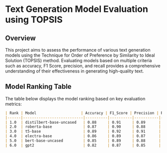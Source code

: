 # Text Generation Model Evaluation using TOPSIS

## Overview

This project aims to assess the performance of various text generation models using the Technique for Order of Preference by Similarity to Ideal Solution (TOPSIS) method. Evaluating models based on multiple criteria such as accuracy, F1 Score, precision, and recall provides a comprehensive understanding of their effectiveness in generating high-quality text.

## Model Ranking Table

The table below displays the model ranking based on key evaluation metrics:

```markdown
| Rank | Model                    | Accuracy | F1_Score | Precision | Recall |
|------|---------------------------|----------|----------|-----------|--------|
| 1.0  | distilbert-base-uncased   | 0.88     | 0.91     | 0.89      | 0.90   |
| 2.0  | roberta-base              | 0.87     | 0.90     | 0.88      | 0.89   |
| 3.0  | t5-base                   | 0.89     | 0.92     | 0.91      | 0.80   |
| 4.0  | electra-base              | 0.86     | 0.89     | 0.87      | 0.88   |
| 5.0  | bert-base-uncased         | 0.85     | 0.89     | 0.88      | 0.87   |
| 6.0  | gpt2                      | 0.82     | 0.87     | 0.85      | 0.84   |
